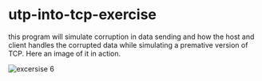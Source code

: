 # utp-into-tcp-exercise

this program will simulate corruption in data sending and how the host and client handles the corrupted data while simulating a premative version of TCP. Here an image of it in action.

![excersise 6](https://cloud.githubusercontent.com/assets/22939310/20230063/d2e622f8-a827-11e6-8950-1670423aa77e.png)
